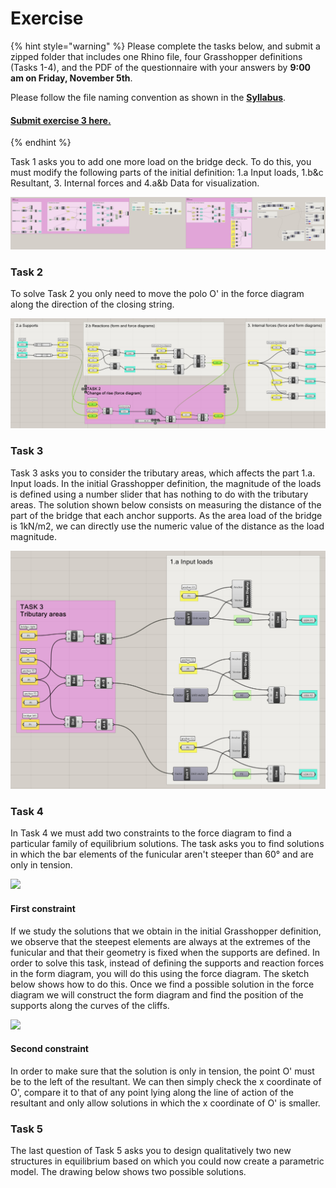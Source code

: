 # Exercise

{% hint style="warning" %}
Please complete the tasks below, and submit a zipped folder that includes one Rhino file, four Grasshopper definitions (Tasks 1-4), and the PDF of the questionnaire with your answers by **9:00 am on Friday, November 5th**.

Please follow the file naming convention as shown in the [**Syllabus**](../../syllabus.md#submissions).

#### [Submit exercise 3 here.](https://www.dropbox.com/request/QPlohOgdeTLfv4Vb2Gfa)
{% endhint %}





Task 1 asks you to add one more load on the bridge deck. To do this, you must modify the following parts of the initial definition: 1.a Input loads, 1.b\&c Resultant, 3. Internal forces and 4.a\&b Data for visualization.

![](<../../.gitbook/assets/1 (1).jpg>)

### Task 2

To solve Task 2 you only need to move the polo O' in the force diagram along the direction of the closing string.

![](<../../.gitbook/assets/2 (2).jpg>)

### Task 3

Task 3 asks you to consider the tributary areas, which affects the part 1.a. Input loads. In the initial Grasshopper definition, the magnitude of the loads is defined using a number slider that has nothing to do with the tributary areas. The solution shown below consists on measuring the distance of the part of the bridge that each anchor supports. As the area load of the bridge is 1kN/m2, we can directly use the numeric value of the distance as the load magnitude.

![](../../.gitbook/assets/3.jpg)

### Task 4

In Task 4 we must add two constraints to the force diagram to find a particular family of equilibrium solutions. The task asks you to find solutions in which the bar elements of the funicular aren't steeper than 60° and are only in tension.

![](../../.gitbook/assets/task4\_1.jpg)

#### First constraint

If we study the solutions that we obtain in the initial Grasshopper definition, we observe that the steepest elements are always at the extremes of the funicular and that their geometry is fixed when the supports are defined. In order to solve this task, instead of defining the supports and reaction forces in the form diagram, you will do this using the force diagram. The sketch below shows how to do this. Once we find a possible solution in the force diagram we will construct the form diagram and find the position of the supports along the curves of the cliffs.

![](<../../.gitbook/assets/task4\_2 (3).png>)

#### Second constraint

In order to make sure that the solution is only in tension, the point O' must be to the left of the resultant. We can then simply check the x coordinate of O', compare it to that of any point lying along the line of action of the resultant and only allow solutions in which the x coordinate of O' is smaller.

### Task 5

The last question of Task 5 asks you to design qualitatively two new structures in equilibrium based on which you could now create a parametric model. The drawing below shows two possible solutions.
